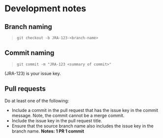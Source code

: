 # Development notes
## Branch naming
> `git checkout -b JRA-123-<branch-name>`

## Commit naming
> `git commit -m "JRA-123 <summary of commit>"`

(JRA-123) is your issue key.

## Pull requests
Do at least one of the following:
- Include a commit in the pull request that has the issue key in the commit message. Note, the commit cannot be a merge commit.
- Include the issue key in the pull request title.
- Ensure that the source branch name also includes the issue key in the branch name.
**Notes: 1 PR 1 commit**
